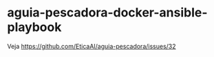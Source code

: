 # aguia-pescadora-docker-ansible-playbook
Veja https://github.com/EticaAI/aguia-pescadora/issues/32
